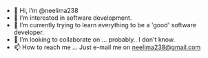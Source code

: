 - 👋 Hi, I’m @neelima238
- 👀 I’m interested in software development.
- 🌱 I’m currently trying to learn everything to be a 'good' software developer.
- 💞️ I’m looking to collaborate on ... probably.. I don't know.
- 📫 How to reach me ... Just e-mail me on neelima238@gmail.com

<!---
neelima238/neelima238 is a ✨ special ✨ repository because its `README.md` (this file) appears on your GitHub profile.
You can click the Preview link to take a look at your changes.
--->
